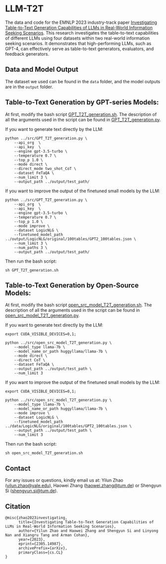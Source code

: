 # LLM-T2T
The data and code for the EMNLP 2023 industry-track paper [Investigating Table-to-Text Generation Capabilities of LLMs in Real-World Information Seeking Scenarios](https://arxiv.org/abs/2305.14987). This research investigates the table-to-text capabilities of different LLMs using four datasets within two real-world information seeking scenarios. It demonstrates that high-performing LLMs, such as GPT-4, can effectively serve as table-to-text generators, evaluators, and feedback generators.

## Data and Model Output
The dataset we used can be found in the `data` folder, and the model outputs are in the `output` folder.

## Table-to-Text Generation by GPT-series Models:
At first, modify the bash script [GPT_T2T_generation.sh](scripts/GPT_T2T_generation.sh). The description of all the arguments used in the script can be found in [GPT_T2T_generation.py](src/GPT_T2T_generation.py).

If you want to generate text directly by the LLM:

```
python ../src/GPT_T2T_generation.py \
    --api_org  \
    --api_key  \
    --engine gpt-3.5-turbo \
    --temperature 0.7 \
    --top_p 1.0 \
    --mode direct \
    --direct_mode two_shot_CoT \
    --dataset FeTaQA \
    --num_limit 3 \
    --output_path ../output/test_path/
```

If you want to improve the output of the finetuned small models by the LLM:

```
python ../src/GPT_T2T_generation.py \
    --api_org  \
    --api_key  \
    --engine gpt-3.5-turbo \
    --temperature 0.7 \
    --top_p 1.0 \
    --mode improve \
    --dataset LogicNLG \
    --finetuned_model_path ../output/LogicNLG/original/100tables/GPT2_100tables.json \
    --num_limit 3 \
    --num_paths 3 \
    --output_path ../output/test_path/
```
Then run the bash script:

```
sh GPT_T2T_generation.sh
```

## Table-to-Text Generation by Open-Source Models:
At first, modify the bash script [open_src_model_T2T_generation.sh](scripts/open_src_model_T2T_generation.sh). The description of all the arguments used in the script can be found in [open_src_model_T2T_generation.py](src/open_src_model_T2T_generation.py).

If you want to generate text directly by the LLM:

```
export CUDA_VISIBLE_DEVICES=0,1; 

python ../src/open_src_model_T2T_generation.py \
    --model_type llama-7b \
    --model_name_or_path huggyllama/llama-7b \
    --mode direct \
    --direct CoT \
    --dataset FeTaQA \
    --output_path ../output/test_path \
    --num_limit 3
```

If you want to improve the output of the finetuned small models by the LLM:

```
export CUDA_VISIBLE_DEVICES=0,1;

python ../src/open_src_model_T2T_generation.py \
    --model_type llama-7b \
    --model_name_or_path huggyllama/llama-7b \
    --mode improve \
    --dataset LogicNLG \
    --finetuned_model_path ../data/LogicNLG/original/100tables/GPT2_100tables.json \
    --output_path ../output/test_path \
    --num_limit 3
```
Then run the bash script:

```
sh open_src_model_T2T_generation.sh
```


## Contact
For any issues or questions, kindly email us at: Yilun Zhao (yilun.zhao@yale.edu), Haowei Zhang (haowei.zhang@tum.de) or Shengyun Si (shengyun.si@tum.de).

## Citation
```
@misc{zhao2023investigating,
      title={Investigating Table-to-Text Generation Capabilities of LLMs in Real-World Information Seeking Scenarios}, 
      author={Yilun Zhao and Haowei Zhang and Shengyun Si and Linyong Nan and Xiangru Tang and Arman Cohan},
      year={2023},
      eprint={2305.14987},
      archivePrefix={arXiv},
      primaryClass={cs.CL}
}
```
